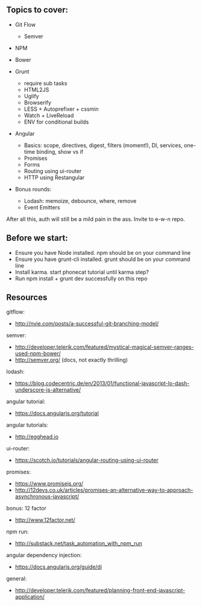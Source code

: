 ## Topics to cover:

- Git Flow
  - Semver

- NPM
- Bower

- Grunt
  - require sub tasks
  - HTML2JS
  - Uglify
  - Browserify
  - LESS + Autoprefixer + cssmin
  - Watch + LiveReload
  - ENV for conditional builds

- Angular
  - Basics: scope, directives, digest, filters (moment!), DI, services, one-time binding, show vs if
  - Promises
  - Forms
  - Routing using ui-router
  - HTTP using Restangular

- Bonus rounds:
  - Lodash: memoize, debounce, where, remove
  - Event Emitters


After all this, auth will still be a mild pain in the ass. Invite to e-w-n repo.


## Before we start:

- Ensure you have Node installed. npm should be on your command line
- Ensure you have grunt-cli installed. grunt should be on your command line
- Install karma. start phonecat tutorial until karma step?
- Run npm install + grunt dev successfully on this repo


## Resources

gitflow:
- http://nvie.com/posts/a-successful-git-branching-model/

semver:
- http://developer.telerik.com/featured/mystical-magical-semver-ranges-used-npm-bower/
- http://semver.org/ (docs, not exactly thrilling)

lodash:
- https://blog.codecentric.de/en/2013/01/functional-javascript-lo-dash-underscore-js-alternative/

angular tutorial:
- https://docs.angularjs.org/tutorial

angular tutorials:
- http://egghead.io

ui-router:
- https://scotch.io/tutorials/angular-routing-using-ui-router

promises:
- https://www.promisejs.org/
- http://12devs.co.uk/articles/promises-an-alternative-way-to-approach-asynchronous-javascript/

bonus: 12 factor
- http://www.12factor.net/

npm run:
- http://substack.net/task_automation_with_npm_run

angular dependency injection:
- https://docs.angularjs.org/guide/di

general:
- http://developer.telerik.com/featured/planning-front-end-javascript-application/
